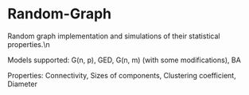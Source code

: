 # Random-Graph
Random graph implementation and simulations of their statistical properties.\n

Models supported: G(n, p), GED, G(n, m) (with some modifications), BA

Properties: Connectivity, Sizes of components, Clustering coefficient, Diameter
